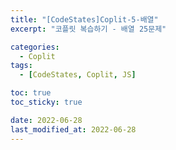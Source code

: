 ```yaml
---
title: "[CodeStates]Coplit-5-배열"
excerpt: "코플릿 복습하기 - 배열 25문제"

categories:
  - Coplit
tags:
  - [CodeStates, Coplit, JS]

toc: true
toc_sticky: true

date: 2022-06-28
last_modified_at: 2022-06-28
---
```


